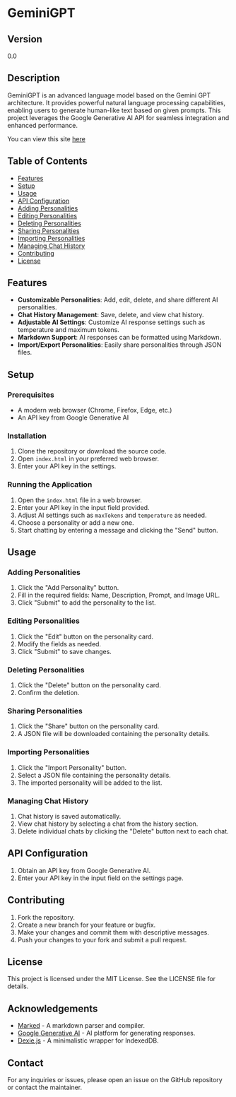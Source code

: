 # GeminiGPT

## Version
0.0

## Description
GeminiGPT is an advanced language model based on the Gemini GPT architecture. It provides powerful natural language processing capabilities, enabling users to generate human-like text based on given prompts. This project leverages the Google Generative AI API for seamless integration and enhanced performance.

You can view this site [here](https://amulyamachhan.github.io/GeminiGPT/)

## Table of Contents
- [Features](#features)
- [Setup](#setup)
- [Usage](#usage)
- [API Configuration](#api-configuration)
- [Adding Personalities](#adding-personalities)
- [Editing Personalities](#editing-personalities)
- [Deleting Personalities](#deleting-personalities)
- [Sharing Personalities](#sharing-personalities)
- [Importing Personalities](#importing-personalities)
- [Managing Chat History](#managing-chat-history)
- [Contributing](#contributing)
- [License](#license)

## Features
- **Customizable Personalities**: Add, edit, delete, and share different AI personalities.
- **Chat History Management**: Save, delete, and view chat history.
- **Adjustable AI Settings**: Customize AI response settings such as temperature and maximum tokens.
- **Markdown Support**: AI responses can be formatted using Markdown.
- **Import/Export Personalities**: Easily share personalities through JSON files.

## Setup

### Prerequisites
- A modern web browser (Chrome, Firefox, Edge, etc.)
- An API key from Google Generative AI

### Installation
1. Clone the repository or download the source code.
2. Open `index.html` in your preferred web browser.
3. Enter your API key in the settings.

### Running the Application
1. Open the `index.html` file in a web browser.
2. Enter your API key in the input field provided.
3. Adjust AI settings such as `maxTokens` and `temperature` as needed.
4. Choose a personality or add a new one.
5. Start chatting by entering a message and clicking the "Send" button.

## Usage

### Adding Personalities
1. Click the "Add Personality" button.
2. Fill in the required fields: Name, Description, Prompt, and Image URL.
3. Click "Submit" to add the personality to the list.

### Editing Personalities
1. Click the "Edit" button on the personality card.
2. Modify the fields as needed.
3. Click "Submit" to save changes.

### Deleting Personalities
1. Click the "Delete" button on the personality card.
2. Confirm the deletion.

### Sharing Personalities
1. Click the "Share" button on the personality card.
2. A JSON file will be downloaded containing the personality details.

### Importing Personalities
1. Click the "Import Personality" button.
2. Select a JSON file containing the personality details.
3. The imported personality will be added to the list.

### Managing Chat History
1. Chat history is saved automatically.
2. View chat history by selecting a chat from the history section.
3. Delete individual chats by clicking the "Delete" button next to each chat.

## API Configuration
1. Obtain an API key from Google Generative AI.
2. Enter your API key in the input field on the settings page.

## Contributing
1. Fork the repository.
2. Create a new branch for your feature or bugfix.
3. Make your changes and commit them with descriptive messages.
4. Push your changes to your fork and submit a pull request.

## License
This project is licensed under the MIT License. See the LICENSE file for details.

## Acknowledgements
- [Marked](https://marked.js.org/) - A markdown parser and compiler.
- [Google Generative AI](https://ai.google/) - AI platform for generating responses.
- [Dexie.js](https://dexie.org/) - A minimalistic wrapper for IndexedDB.

## Contact
For any inquiries or issues, please open an issue on the GitHub repository or contact the maintainer.